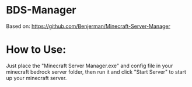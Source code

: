 # BDS-Manager

Based on:
https://github.com/Benjerman/Minecraft-Server-Manager


# How to Use:
Just place the "Minecraft Server Manager.exe" and config file in your minecraft bedrock server folder,
then run it and click "Start Server" to start up your minecraft server.
